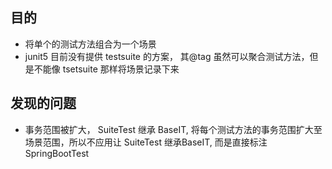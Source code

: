 ## 目的
- 将单个的测试方法组合为一个场景
- junit5 目前没有提供 testsuite 的方案， 其@tag 虽然可以聚合测试方法，但是不能像 tsetsuite 那样将场景记录下来

## 发现的问题
- 事务范围被扩大， SuiteTest 继承 BaseIT, 将每个测试方法的事务范围扩大至场景范围，所以不应用让 SuiteTest 继承BaseIT, 而是直接标注 SpringBootTest